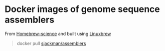 Docker images of genome sequence assemblers
================================================================================

From [Homebrew-science][] and built using [Linuxbrew][]

> docker pull [sjackman/assemblers][]

[sjackman/assemblers]: https://registry.hub.docker.com/u/sjackman/assemblers/

[Homebrew-science]: https://github.com/Homebrew/homebrew-science
[Linuxbrew]: http://brew.sh/linuxbrew/

